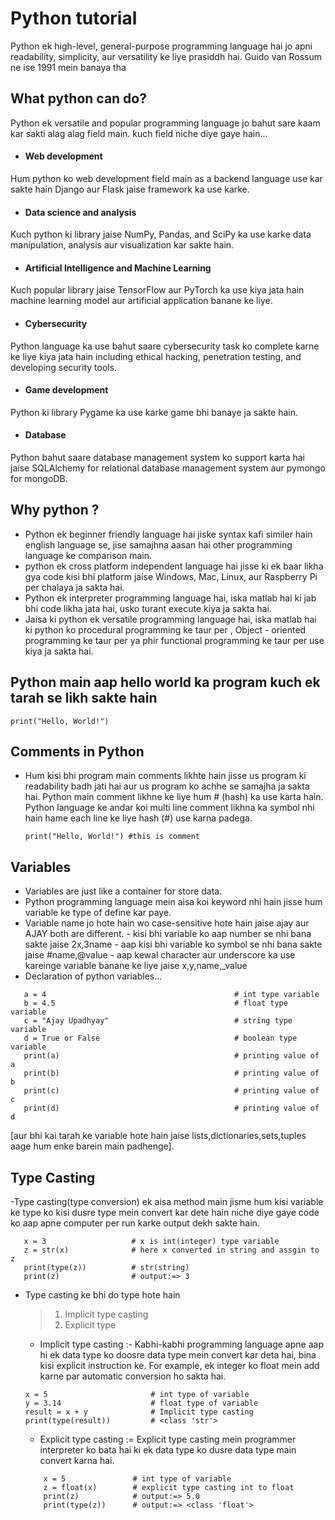# Python tutorial 
Python ek high-level, general-purpose programming language hai jo apni readability, simplicity, aur versatility ke liye prasiddh hai. Guido van Rossum ne ise 1991 mein banaya tha

## What python can do?
Python ek versatile and popular programming language jo bahut sare kaam kar sakti alag alag field main.
kuch field niche diye gaye hain...

- #### Web development
Hum python ko web development field main as a backend language use kar sakte hain Django aur Flask jaise framework ka use karke.

- #### Data science and analysis
Kuch python ki library jaise NumPy, Pandas, and SciPy ka use karke data manipulation, analysis aur visualization kar sakte hain.

- #### Artificial Intelligence and Machine Learning
Kuch popular library jaise TensorFlow aur PyTorch ka use kiya jata hain machine learning model aur artificial application banane ke liye.

- #### Cybersecurity
Python language ka use bahut saare cybersecurity task ko complete karne ke liye kiya jata hain including ethical hacking, penetration testing, and developing security tools.

- #### Game development
Python ki library Pygame ka use karke game bhi banaye ja sakte hain.

- #### Database
Python bahut saare database management system ko support karta hai jaise SQLAlchemy for relational database management system aur pymongo for mongoDB.

## Why python ?
 - Python ek beginner friendly language hai jiske syntax kafi similer hain english language se, jise samajhna aasan hai other programming language ke comparison main.
 - python ek cross platform independent language hai jisse ki ek baar likha gya code kisi bhi platform jaise Windows, Mac, Linux, aur Raspberry Pi per chalaya ja sakta hai.
 - Python ek interpreter programming language hai, iska matlab hai ki jab bhi code likha jata hai, usko turant execute kiya ja sakta hai. 
 - Jaisa ki python ek versatile programming language hai, iska matlab hai ki python ko procedural programming ke taur per , Object - oriented programming ke taur per ya phir functional programming ke taur per use kiya ja sakta hai.

 ## Python main aap hello world ka program kuch ek tarah se likh sakte hain
    print("Hello, World!")

## Comments in Python
 - Hum kisi bhi program main comments likhte hain jisse us program ki readability badh jati hai aur us program ko achhe se samajha ja sakta hai. Python main comment likhne ke liye hum # (hash) ka use karta hain. Python language ke andar koi multi line comment likhna ka symbol nhi hain hame each line ke liye hash (#) use karna padega.
    
    ```
    print("Hello, World!") #this is comment
    ```
 
 ## Variables
 - Variables are just like a container for store data.
 - Python programming language mein aisa koi keyword nhi hain jisse hum variable ke type of define kar paye.
 - Variable name jo hote hain wo case-sensitive hote hain jaise ajay aur AJAY both are different.
        - kisi bhi variable ko aap number se nhi bana sakte jaise 2x,3name 
        - aap kisi bhi variable ko symbol se nhi bana sakte jaise #name,@value
        - aap kewal character aur underscore ka use kareinge variable banane ke liye jaise x,y,name,_value
 - Declaration of python variables...
 ```
    a = 4                                          # int type variable
    b = 4.5                                        # float type variable
    c = "Ajay Upadhyay"                            # string type variable
    d = True or False                              # boolean type variable
    print(a)                                       # printing value of a
    print(b)                                       # printing value of b
    print(c)                                       # printing value of c
    print(d)                                       # printing value of d
 ```
 [aur bhi kai tarah ke variable hote hain jaise lists,dictionaries,sets,tuples aage hum enke barein main padhenge].

 ## Type Casting
 -Type casting(type conversion) ek aisa method main jisme hum kisi variable ke type ko kisi dusre type mein convert kar dete hain niche diye gaye code ko aap apne computer per run karke output dekh sakte hain.
 ```
    x = 3                   # x is int(integer) type variable
    z = str(x)              # here x converted in string and assgin to z
    print(type(z))          # str(string)
    print(z)                # output:=> 3
 ```
 - Type casting ke bhi do type hote hain
    > 1. Implicit type casting
    > 2. Explicit type 
    
    - Implicit type casting :- Kabhi-kabhi programming language apne aap hi ek data type ko doosre data type mein convert kar deta hai, bina kisi explicit instruction ke. For example, ek integer ko float mein add karne par automatic conversion ho sakta hai.
    ```
    x = 5                       # int type of variable
    y = 3.14                    # float type of variable
    result = x + y              # Implicit type casting
    print(type(result))         # <class 'str'>
    ```
    - Explicit type casting := Explicit type casting mein programmer interpreter ko bata hai ki ek data type ko dusre data type main convert karna hai.
    ```
        x = 5               # int type of variable
        z = float(x)        # explicit type casting int to float
        print(z)            # output:=> 5.0
        print(type(z))      # output:=> <class 'float'>
    ```


